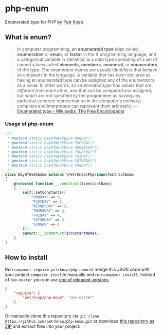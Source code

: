 # php-enum

Enumerated type for PHP by [Petr Knap].


## What is enum?

> In computer programming, an **enumerated type** (also called **enumeration** or **enum**, or **factor** in the R programming language, and a categorical variable in statistics) is a data type consisting of a set of named values called **elements**, **members**, **enumeral**, or **enumerators** of the type. The enumerator names are usually identifiers that behave as constants in the language. A variable that has been declared as having an enumerated type can be assigned any of the enumerators as a value. In other words, an *enumerated type has values that are different from each other*, and that can be compared and assigned, but which are not specified by the programmer as having any particular concrete representation in the computer's memory; compilers and interpreters can represent them arbitrarily.
-- [Enumerated type - Wikipedia, The Free Encyclopedia]

### Usage of php-enum

```php
/**
 * @method static DayOfWeekEnum MONDAY()
 * @method static DayOfWeekEnum TUESDAY()
 * @method static DayOfWeekEnum WEDNESDAY()
 * @method static DayOfWeekEnum THURSDAY()
 * @method static DayOfWeekEnum FRIDAY()
 * @method static DayOfWeekEnum SATURDAY()
 * @method static DayOfWeekEnum SUNDAY()
 */
class DayOfWeekEnum extends \PetrKnap\Php\Enum\AbstractEnum
{
    protected function __construct($constantName)
    {
        self::setConstants([
            "MONDAY" => 0,
            "TUESDAY" => 1,
            "WEDNESDAY" => 2,
            "THURSDAY" => 3,
            "FRIDAY" => 4,
            "SATURDAY" => 5,
            "SUNDAY" => 6
        ]);
        parent::__construct($constantName);
    }
}
```


## How to install

Run `composer require petrknap/php-enum` or merge this JSON code with your project `composer.json` file manually and run `composer install`. Instead of `dev-master` you can use [one of released versions].

```json
{
    "require": {
        "petrknap/php-enum": "dev-master"
    }
}
```

Or manually clone this repository via `git clone https://github.com/petrknap/php-enum.git` or download [this repository as ZIP] and extract files into your project.



[Petr Knap]:http://petrknap.cz/
[Enumerated type - Wikipedia, The Free Encyclopedia]:https://en.wikipedia.org/w/index.php?title=Enumerated_type&oldid=701057934
[one of released versions]:https://github.com/petrknap/php-enum/releases
[this repository as ZIP]:https://github.com/petrknap/php-enum/archive/master.zip
